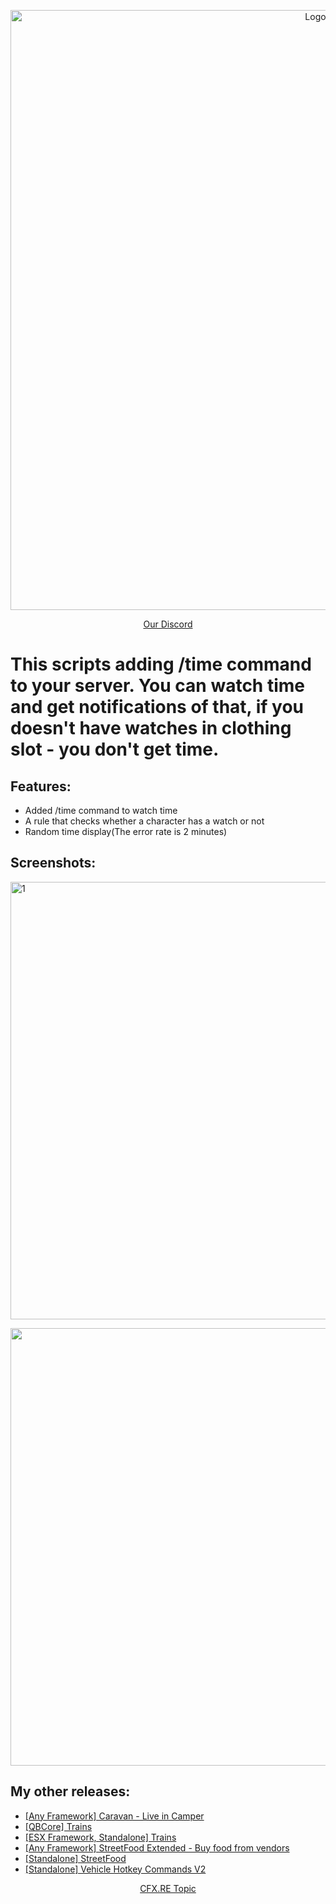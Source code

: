 <p align="center">
<img width="960" src="https://i.imgur.com/E3xjWGp.png" alt="Logo">
</p>

<p align="center">
<a href="https://discord.gg/hMasc4CnSY">Our Discord</a>
</p>

# This scripts adding /time command to your server. You can watch time and get notifications of that, if you doesn't have watches in clothing slot - you don't get time.

## Features: 
* Added /time command to watch time
* A rule that checks whether a character has a watch or not
* Random time display(The error rate is 2 minutes)

## Screenshots:

<p align="left">
<img width="700" src="https://i.imgur.com/MXL44Lp.png" alt="1">
<p align="right">
<img width="700" src="https://i.imgur.com/vu4Puaw.png" alt="2">
</p>

## My other releases:
* <a href="https://forum.cfx.re/t/qbcore-esx-any-framework-standalone-scriptsm-caravan-live-in-camper/5235865">[Any Framework] Caravan - Live in Camper</a>
* <a href="https://forum.cfx.re/t/qb-core-fivem-trains-works-with-ox-qb-inventories-and-target-systems-you-can-integrate-your-own-framework/5215756">[QBCore] Trains</a>
* <a href="https://forum.cfx.re/t/esx-standalone-fivem-trains-works-with-ox-inventory-and-target-system/5160139">[ESX Framework, Standalone] Trains</a>
* <a href="https://forum.cfx.re/t/fivem-streetfood-extended/5162763">[Any Framework] StreetFood Extended - Buy food from vendors</a>
* <a href="https://forum.cfx.re/t/fivem-streetfood/5159473/2">[Standalone] StreetFood</a>
* <a href="https://scriptsm.tebex.io/package/5811299">[Standalone] Vehicle Hotkey Commands V2</a>

<p align="center">
<a href="https://discord.gg/hMasc4CnSY">CFX.RE Topic</a>
</p>


